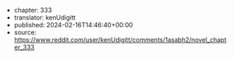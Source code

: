 - chapter: 333
- translator: kenUdigitt
- published: 2024-02-16T14:46:40+00:00
- source: https://www.reddit.com/user/kenUdigitt/comments/1asabh2/novel_chapter_333

